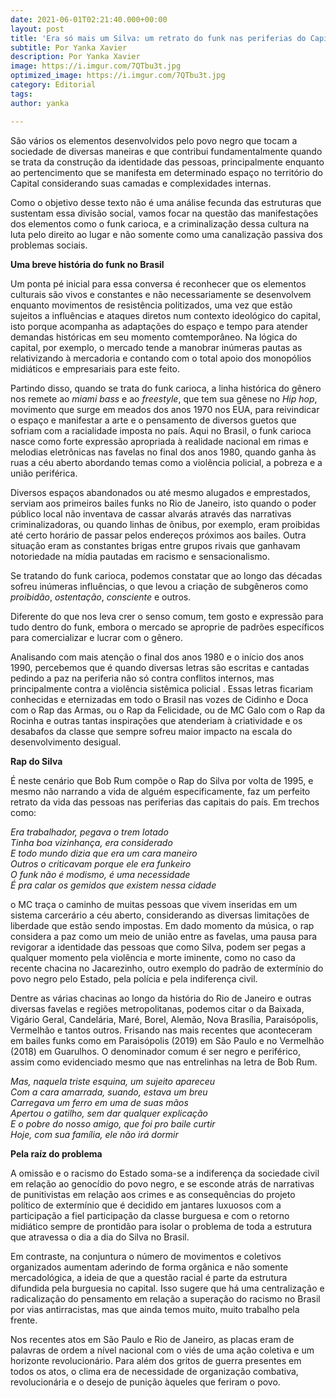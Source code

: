 ```yaml
---
date: 2021-06-01T02:21:40.000+00:00
layout: post
title: 'Era só mais um Silva: um retrato do funk nas periferias do Capital'
subtitle: Por Yanka Xavier
description: Por Yanka Xavier
image: https://i.imgur.com/7QTbu3t.jpg
optimized_image: https://i.imgur.com/7QTbu3t.jpg
category: Editorial
tags: 
author: yanka

---
```

São vários os elementos desenvolvidos pelo povo negro que tocam a sociedade de diversas maneiras e que contribui fundamentalmente quando se trata da construção da identidade das pessoas, principalmente enquanto ao pertencimento que se manifesta em determinado espaço no território do Capital considerando suas camadas e complexidades internas.

Como o objetivo desse texto não é uma análise fecunda das estruturas que sustentam essa divisão social, vamos focar na questão das manifestações dos elementos como o funk carioca, e a criminalização dessa cultura na luta pelo direito ao lugar e não somente como uma canalização passiva dos problemas sociais.

**Uma breve história do funk no Brasil**

Um ponta pé inicial para essa conversa é reconhecer que os elementos culturais são vivos e constantes e não necessariamente se desenvolvem enquanto movimentos de resistência politizados, uma vez que estão sujeitos a influências e ataques diretos num contexto ideológico do capital, isto porque acompanha as adaptações do espaço e tempo para atender demandas históricas em seu momento comtemporâneo. Na lógica do capital, por exemplo, o mercado tende a manobrar inúmeras pautas as relativizando à mercadoria e contando com o total apoio dos monopólios midiáticos e empresariais para este feito.

Partindo disso, quando se trata do funk carioca, a linha histórica do gênero nos remete ao _miami bass_ e ao _freestyle_, que tem sua gênese no _Hip hop_, movimento que surge em meados dos anos 1970 nos EUA, para reivindicar o espaço e manifestar a arte e o pensamento de diversos guetos que sofriam com a racialidade imposta no país. Aqui no Brasil, o funk carioca nasce como forte expressão  apropriada à realidade nacional em rimas e melodias eletrônicas nas favelas no final dos anos 1980, quando ganha às ruas a céu aberto abordando temas como a violência policial, a pobreza e a união periférica.

Diversos espaços abandonados ou até mesmo alugados e emprestados, serviam aos primeiros bailes funks no Rio de Janeiro, isto quando o poder público local não inventava de cassar alvarás através das narrativas criminalizadoras, ou quando linhas de ônibus, por exemplo, eram proibidas até certo horário de passar pelos endereços próximos aos bailes. Outra situação eram as constantes brigas entre grupos rivais que ganhavam notoriedade na mídia pautadas em racismo e sensacionalismo.

Se tratando do funk carioca, podemos constatar que ao longo das décadas sofreu inúmeras influências, o que levou a criação de subgêneros como _proibidão_, _ostentação_, _consciente_ e outros.   
  
Diferente do que nos leva crer o senso comum, tem gosto e expressão para tudo dentro do funk, embora o mercado se aproprie de padrões específicos para comercializar e lucrar com o gênero.

Analisando com mais atenção o final dos anos 1980 e o início dos anos 1990, percebemos que é quando diversas letras são escritas e cantadas pedindo a paz na periferia não só contra conflitos internos, mas principalmente contra a violência sistêmica policial . Essas letras ficariam conhecidas e eternizadas em todo o Brasil nas vozes de Cidinho e Doca com o Rap das Armas, ou o Rap da Felicidade, ou de MC Galo com o Rap da Rocinha e outras tantas inspirações que atenderiam à criatividade e os desabafos da classe que sempre sofreu maior impacto na escala do desenvolvimento desigual.

**Rap do Silva**

É neste cenário que Bob Rum compõe o Rap do Silva por volta de 1995, e mesmo não narrando a vida de alguém especificamente, faz um perfeito retrato da vida das pessoas nas periferias das capitais do país. Em trechos como:

_Era trabalhador, pegava o trem lotado  
Tinha boa vizinhança, era considerado  
E todo mundo dizia que era um cara maneiro  
Outros o criticavam porque ele era funkeiro  
O funk não é modismo, é uma necessidade  
É pra calar os gemidos que existem nessa cidade_

o MC traça o caminho de muitas pessoas que vivem inseridas em um sistema carcerário a céu aberto, considerando as diversas limitações de liberdade que estão sendo impostas. Em dado momento da música, o rap considera a paz como um meio de união entre as favelas, uma pausa para revigorar a identidade das pessoas que como Silva, podem ser pegas a qualquer momento pela violência e morte iminente, como no caso da recente chacina no Jacarezinho, outro exemplo do padrão de extermínio do povo negro pelo Estado, pela polícia e pela indiferença civil.

Dentre as várias chacinas ao longo da história do Rio de Janeiro e outras diversas favelas e regiões metropolitanas, podemos citar o da Baixada, Vigário Geral, Candelária, Maré, Borel, Alemão, Nova Brasília, Paraisópolis, Vermelhão e tantos outros. Frisando nas mais recentes que aconteceram em bailes funks como em Paraisópolis (2019) em São Paulo e no Vermelhão (2018) em Guarulhos. O denominador comum é ser negro e periférico, assim como evidenciado mesmo que nas entrelinhas na letra de Bob Rum.

_Mas, naquela triste esquina, um sujeito apareceu  
Com a cara amarrada, suando, estava um breu  
Carregava um ferro em uma de suas mãos  
Apertou o gatilho, sem dar qualquer explicação  
E o pobre do nosso amigo, que foi pro baile curtir  
Hoje, com sua família, ele não irá dormir_

**Pela raíz do problema**

A omissão e o racismo do Estado soma-se a indiferença da sociedade civil em relação ao genocídio do povo negro, e se esconde atrás de narrativas de punitivistas em relação aos crimes e as consequências do projeto político de extermínio que é decidido em jantares luxuosos com a participação a fiel participação da classe burguesa e com o retorno midiático sempre de prontidão para isolar o problema de toda a estrutura que atravessa o dia a dia do Silva no Brasil.

Em contraste, na conjuntura o número de movimentos e coletivos organizados aumentam aderindo de forma orgânica e não somente mercadológica, a ideia de que a questão racial é parte da estrutura difundida pela burguesia no capital. Isso sugere que há uma centralização e radicalização do pensamento em relação a superação do racismo no Brasil por vias antirracistas, mas que ainda temos muito, muito trabalho pela frente. 

Nos recentes atos em São Paulo e Rio de Janeiro, as placas eram de palavras de ordem a nível nacional com o viés de uma ação coletiva e um horizonte revolucionário. Para além dos gritos de guerra presentes em todos os atos, o clima era de necessidade de organização combativa, revolucionária e o desejo de punição àqueles que feriram o povo.